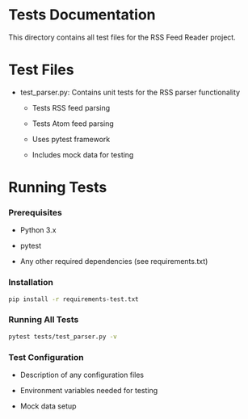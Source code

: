# Tests Documentation

This directory contains all test files for the RSS Feed Reader project.

# Test Files

- test_parser.py: Contains unit tests for the RSS parser functionality

  - Tests RSS feed parsing

  - Tests Atom feed parsing

  - Uses pytest framework

  - Includes mock data for testing

# Running Tests

### Prerequisites

- Python 3.x

- pytest

- Any other required dependencies (see requirements.txt)

### Installation

```bash
pip install -r requirements-test.txt

```

### Running All Tests

```bash
pytest tests/test_parser.py -v

```

### Test Configuration

- Description of any configuration files

- Environment variables needed for testing

- Mock data setup

